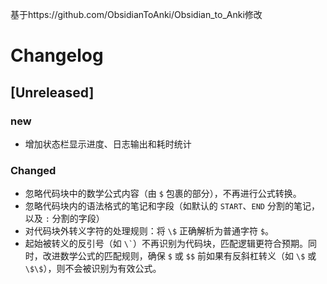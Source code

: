 基于https://github.com/ObsidianToAnki/Obsidian_to_Anki修改

# Changelog

## [Unreleased]

### new
- 增加状态栏显示进度、日志输出和耗时统计

### Changed
- 忽略代码块中的数学公式内容（由 `$` 包裹的部分），不再进行公式转换。
- 忽略代码块内的语法格式的笔记和字段（如默认的 `START`、`END` 分割的笔记，以及 `:` 分割的字段）
- 对代码块外转义字符的处理规则：将 `\$` 正确解析为普通字符 `$`。
- 起始被转义的反引号（如 ``` \` ```）不再识别为代码块，匹配逻辑更符合预期。同时，改进数学公式的匹配规则，确保 `$` 或 `$$` 前如果有反斜杠转义（如 `\$` 或 `\$\$`），则不会被识别为有效公式。
